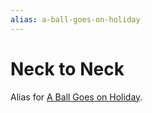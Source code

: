 ```yaml
---
alias: a-ball-goes-on-holiday
---
```

# Neck to Neck

Alias for [A Ball Goes on Holiday](a-ball-goes-on-holiday.md).